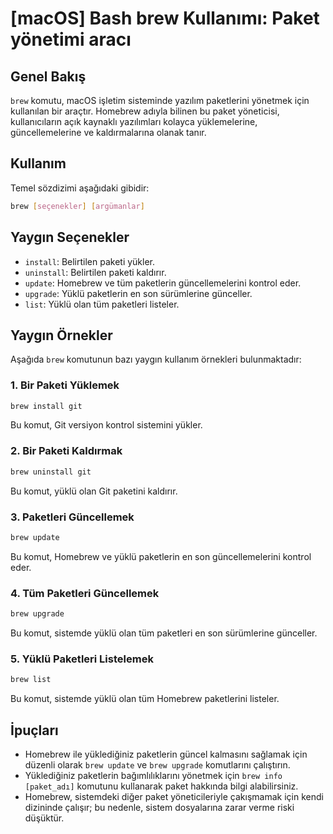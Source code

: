 # [macOS] Bash brew Kullanımı: Paket yönetimi aracı

## Genel Bakış
`brew` komutu, macOS işletim sisteminde yazılım paketlerini yönetmek için kullanılan bir araçtır. Homebrew adıyla bilinen bu paket yöneticisi, kullanıcıların açık kaynaklı yazılımları kolayca yüklemelerine, güncellemelerine ve kaldırmalarına olanak tanır.

## Kullanım
Temel sözdizimi aşağıdaki gibidir:
```bash
brew [seçenekler] [argümanlar]
```

## Yaygın Seçenekler
- `install`: Belirtilen paketi yükler.
- `uninstall`: Belirtilen paketi kaldırır.
- `update`: Homebrew ve tüm paketlerin güncellemelerini kontrol eder.
- `upgrade`: Yüklü paketlerin en son sürümlerine günceller.
- `list`: Yüklü olan tüm paketleri listeler.

## Yaygın Örnekler
Aşağıda `brew` komutunun bazı yaygın kullanım örnekleri bulunmaktadır:

### 1. Bir Paketi Yüklemek
```bash
brew install git
```
Bu komut, Git versiyon kontrol sistemini yükler.

### 2. Bir Paketi Kaldırmak
```bash
brew uninstall git
```
Bu komut, yüklü olan Git paketini kaldırır.

### 3. Paketleri Güncellemek
```bash
brew update
```
Bu komut, Homebrew ve yüklü paketlerin en son güncellemelerini kontrol eder.

### 4. Tüm Paketleri Güncellemek
```bash
brew upgrade
```
Bu komut, sistemde yüklü olan tüm paketleri en son sürümlerine günceller.

### 5. Yüklü Paketleri Listelemek
```bash
brew list
```
Bu komut, sistemde yüklü olan tüm Homebrew paketlerini listeler.

## İpuçları
- Homebrew ile yüklediğiniz paketlerin güncel kalmasını sağlamak için düzenli olarak `brew update` ve `brew upgrade` komutlarını çalıştırın.
- Yüklediğiniz paketlerin bağımlılıklarını yönetmek için `brew info [paket_adı]` komutunu kullanarak paket hakkında bilgi alabilirsiniz.
- Homebrew, sistemdeki diğer paket yöneticileriyle çakışmamak için kendi dizininde çalışır; bu nedenle, sistem dosyalarına zarar verme riski düşüktür.